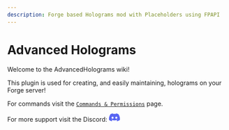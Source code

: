 ```yaml
---
description: Forge based Holograms mod with Placeholders using FPAPI
---
```


# Advanced Holograms

Welcome to the AdvancedHolograms wiki!

This plugin is used for creating, and easily maintaining, holograms on your Forge server!

For commands visit the [`Commands & Permissions`](commands-and-permissions.md) page.

For more support visit the Discord:  <a href="https://discord.envyware.co.uk"><img src="/img/icon_clyde_blurple_RGB.svg" alt="Discord" width="25"/></a>



